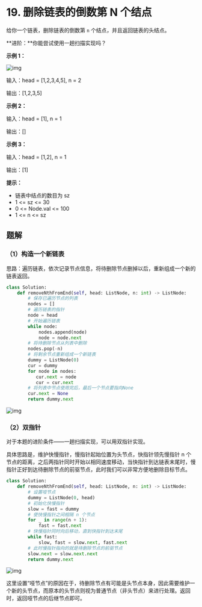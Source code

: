 # 19. 删除链表的倒数第 N 个结点

给你一个链表，删除链表的倒数第 `n` 个结点，并且返回链表的头结点。

**进阶：**你能尝试使用一趟扫描实现吗？

 

**示例 1：**

![img](https://assets.leetcode.com/uploads/2020/10/03/remove_ex1.jpg)

输入：head = [1,2,3,4,5], n = 2

输出：[1,2,3,5]

**示例 2：**

输入：head = [1], n = 1

输出：[]

**示例 3：**

输入：head = [1,2], n = 1

输出：[1]

**提示：**

- 链表中结点的数目为 sz
- 1 <= sz <= 30
- 0 <= Node.val <= 100
- 1 <= n <= sz

## 题解

### （1）构造一个新链表

思路：遍历链表，依次记录节点信息，将待删除节点删掉以后，重新组成一个新的链表返回。

```python
class Solution:
    def removeNthFromEnd(self, head: ListNode, n: int) -> ListNode:
        # 保存已遍历节点的列表
        nodes = []
        # 遍历链表的指针
        node = head
        # 开始遍历链表
        while node:
            nodes.append(node)
            node = node.next
        # 将待删除节点从列表中删除
        nodes.pop(-n)
        # 将剩余节点重新组成一个新链表
        dummy = ListNode(0)
        cur = dummy
        for node in nodes:
           cur.next = node
           cur = cur.next
        # 将列表中节点使用完后，最后一个节点要指向None
        cur.next = None
        return dummy.next 
```

![img](http://m.qpic.cn/psc?/V512TBad4bullY3gMXFZ1Dt1de1dRK6b/ruAMsa53pVQWN7FLK88i5jUn44dEvQODHxHFUc0jsiM8LYf9CiSAXpU5n.mH4ySqNDYxo*aq9hx*PxVT72f1M9OBJnD56T3Fpjz*nIIK0bQ!/mnull&bo=FAJ7AAAAAAADB08!&rf=photolist&t=5)

### （2）双指针

对于本题的进阶条件——一趟扫描实现，可以用双指针实现。

具体思路是，维护快慢指针，慢指针起始位置为头节点，快指针领先慢指针 n 个节点的距离，之后两指针同时开始以相同速度移动，当快指针到达链表末尾时，慢指针正好到达待删除节点的前驱节点，此时我们可以非常方便地删除目标节点。

```python
class Solution:
    def removeNthFromEnd(self, head: ListNode, n: int) -> ListNode:
        # 设置哑节点
        dummy = ListNode(0, head)
        # 初始化快慢指针
        slow = fast = dummy
        # 使快慢指针之间相隔 n 个节点
        for _ in range(n + 1):
            fast = fast.next
        # 快慢指针同时向后移动，直到快指针到达末尾
        while fast:
            slow, fast = slow.next, fast.next
        # 此时慢指针指向的就是待删除节点的前驱节点
        slow.next = slow.next.next
        return dummy.next
```

![img](http://m.qpic.cn/psc?/V512TBad4bullY3gMXFZ1Dt1de1dRK6b/ruAMsa53pVQWN7FLK88i5jUn44dEvQODHxHFUc0jsiM7RVlWVArymsri08e6l4dyDSzhHD9FIRW58jBRzZrtZvJ*Y9rJX2ps.XPii5fXML8!/mnull&bo=DwJ5AAAAAAADB1Y!&rf=photolist&t=5)

这里设置“哑节点”的原因在于，待删除节点有可能是头节点本身，因此需要维护一个新的头节点，而原本的头节点则视为普通节点（非头节点）来进行处理。返回时，返回哑节点的后继节点即可。

